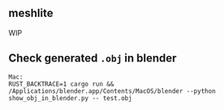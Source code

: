 ## meshlite
WIP

## Check generated `.obj` in blender
```
Mac:
RUST_BACKTRACE=1 cargo run && /Applications/blender.app/Contents/MacOS/blender --python show_obj_in_blender.py -- test.obj
```
